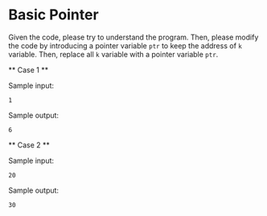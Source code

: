 # Basic Pointer

Given the code, please try to understand the program.
Then, please modify the code by introducing a pointer variable `ptr` to keep the address of `k` variable. Then, replace all `k` variable with a pointer variable `ptr`. 


** Case 1 **

Sample input:
```
1
```

Sample output:
```
6
```

** Case 2 **

Sample input:
```
20
```

Sample output:
```
30
```
